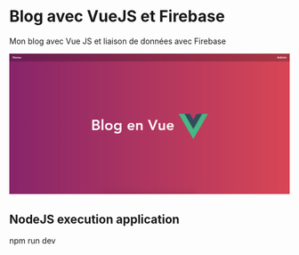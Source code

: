 # Blog avec VueJS et Firebase
Mon blog avec Vue JS et liaison de données avec Firebase

![Alt text](/src/assets/home_blog.png)

## NodeJS execution application
npm run dev
